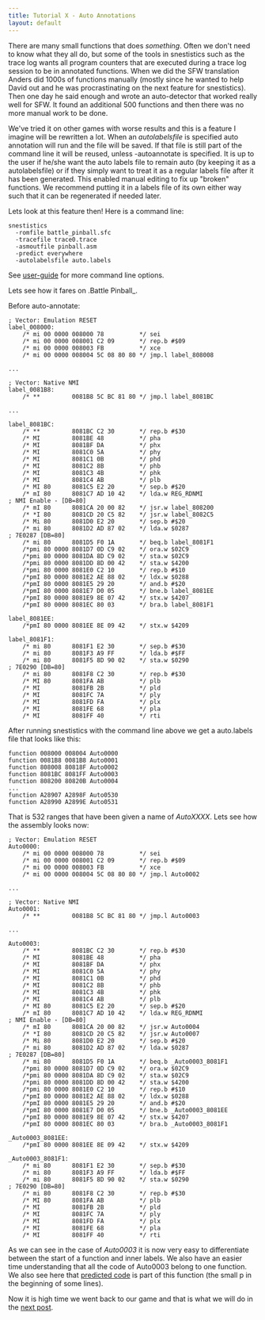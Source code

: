 ```yaml
---
title: Tutorial X - Auto Annotations
layout: default
---
```

There are many small functions that does _something_. Often we don't need to know what they all do, but some of the tools in snestistics such as the trace log wants all program counters that are executed during a trace log session to be in annotated functions. When we did the SFW translation Anders did 1000s of functions manually (mostly since he wanted to help David out and he was procrastinating on the next feature for snestistics). Then one day he said enough and wrote an auto-detector that worked really well for SFW. It found an additional 500 functions and then there was no more manual work to be done.

We've tried it on other games with worse results and this is a feature I imagine will be rewritten a lot. When an *autolabelsfile* is specified auto annotation will run and the file will be saved. If that file is still part of the command line it will be reused, unless -autoannotate is specified. It is up to the user if he/she want the auto labels file to remain auto (by keeping it as a autolabelsfile) or if they simply want to treat it as a regular labels file after it has been generated. This enabled manual editing to fix up "broken" functions. We recommend putting it in a labels file of its own either way such that it can be regenerated if needed later.

Lets look at this feature then! Here is a command line:
~~~~~~~~~~~~~~~~
snestistics
  -romfile battle_pinball.sfc
  -tracefile trace0.trace
  -asmoutfile pinball.asm
  -predict everywhere
  -autolabelsfile auto.labels
~~~~~~~~~~~~~~~~~~~~~~~
See [user-guide](user-guide) for more command line options.

Lets see how it fares on .Battle Pinball_.

Before auto-annotate:
~~~~~~~~~~~~~~~~~~~~~~~
; Vector: Emulation RESET
label_008000:
    /* mi 00 0000 008000 78          */ sei
    /* mi 00 0000 008001 C2 09       */ rep.b #$09
    /* mi 00 0000 008003 FB          */ xce
    /* mi 00 0000 008004 5C 08 80 80 */ jmp.l label_808008

...

; Vector: Native NMI
label_0081B8:
    /* **         0081B8 5C BC 81 80 */ jmp.l label_8081BC

...

label_8081BC:
    /* **         8081BC C2 30       */ rep.b #$30
    /* MI         8081BE 48          */ pha
    /* MI         8081BF DA          */ phx
    /* MI         8081C0 5A          */ phy
    /* MI         8081C1 0B          */ phd
    /* MI         8081C2 8B          */ phb
    /* MI         8081C3 4B          */ phk
    /* MI         8081C4 AB          */ plb
    /* MI 80      8081C5 E2 20       */ sep.b #$20
    /* mI 80      8081C7 AD 10 42    */ lda.w REG_RDNMI                 ; NMI Enable - [DB=80]
    /* mI 80      8081CA 20 00 82    */ jsr.w label_808200
    /* *I 80      8081CD 20 C5 82    */ jsr.w label_8082C5
    /* Mi 80      8081D0 E2 20       */ sep.b #$20
    /* mi 80      8081D2 AD 87 02    */ lda.w $0287                     ; 7E0287 [DB=80]
    /* mi 80      8081D5 F0 1A       */ beq.b label_8081F1
    /*pmi 80 0000 8081D7 0D C9 02    */ ora.w $02C9
    /*pmi 80 0000 8081DA 8D C9 02    */ sta.w $02C9
    /*pmi 80 0000 8081DD 8D 00 42    */ sta.w $4200
    /*pmi 80 0000 8081E0 C2 10       */ rep.b #$10
    /*pmI 80 0000 8081E2 AE 88 02    */ ldx.w $0288
    /*pmI 80 0000 8081E5 29 20       */ and.b #$20
    /*pmI 80 0000 8081E7 D0 05       */ bne.b label_8081EE
    /*pmI 80 0000 8081E9 8E 07 42    */ stx.w $4207
    /*pmI 80 0000 8081EC 80 03       */ bra.b label_8081F1

label_8081EE:
    /*pmI 80 0000 8081EE 8E 09 42    */ stx.w $4209

label_8081F1:
    /* mi 80      8081F1 E2 30       */ sep.b #$30
    /* mi 80      8081F3 A9 FF       */ lda.b #$FF
    /* mi 80      8081F5 8D 90 02    */ sta.w $0290                     ; 7E0290 [DB=80]
    /* mi 80      8081F8 C2 30       */ rep.b #$30
    /* MI 80      8081FA AB          */ plb
    /* MI         8081FB 2B          */ pld
    /* MI         8081FC 7A          */ ply
    /* MI         8081FD FA          */ plx
    /* MI         8081FE 68          */ pla
    /* MI         8081FF 40          */ rti
~~~~~~~~~~~~~~~~~~~~~~~

After running snestistics with the command line above we get a auto.labels file that looks like this:
~~~~~~~~~~~~~~~~~~~~~~~
function 008000 008004 Auto0000
function 0081B8 0081B8 Auto0001
function 808008 80818F Auto0002
function 8081BC 8081FF Auto0003
function 808200 80820B Auto0004
...
function A28907 A2898F Auto0530
function A28990 A2899E Auto0531
~~~~~~~~~~~~~~~~~~~~~~~
That is 532 ranges that have been given a name of *AutoXXXX*. Lets see how the assembly looks now:
~~~~~~~~~~~~~~~~~~~~~~~
; Vector: Emulation RESET
Auto0000:
    /* mi 00 0000 008000 78          */ sei
    /* mi 00 0000 008001 C2 09       */ rep.b #$09
    /* mi 00 0000 008003 FB          */ xce
    /* mi 00 0000 008004 5C 08 80 80 */ jmp.l Auto0002

...

; Vector: Native NMI
Auto0001:
    /* **         0081B8 5C BC 81 80 */ jmp.l Auto0003

...

Auto0003:
    /* **         8081BC C2 30       */ rep.b #$30
    /* MI         8081BE 48          */ pha
    /* MI         8081BF DA          */ phx
    /* MI         8081C0 5A          */ phy
    /* MI         8081C1 0B          */ phd
    /* MI         8081C2 8B          */ phb
    /* MI         8081C3 4B          */ phk
    /* MI         8081C4 AB          */ plb
    /* MI 80      8081C5 E2 20       */ sep.b #$20
    /* mI 80      8081C7 AD 10 42    */ lda.w REG_RDNMI                 ; NMI Enable - [DB=80]
    /* mI 80      8081CA 20 00 82    */ jsr.w Auto0004
    /* *I 80      8081CD 20 C5 82    */ jsr.w Auto0007
    /* Mi 80      8081D0 E2 20       */ sep.b #$20
    /* mi 80      8081D2 AD 87 02    */ lda.w $0287                     ; 7E0287 [DB=80]
    /* mi 80      8081D5 F0 1A       */ beq.b _Auto0003_8081F1
    /*pmi 80 0000 8081D7 0D C9 02    */ ora.w $02C9
    /*pmi 80 0000 8081DA 8D C9 02    */ sta.w $02C9
    /*pmi 80 0000 8081DD 8D 00 42    */ sta.w $4200
    /*pmi 80 0000 8081E0 C2 10       */ rep.b #$10
    /*pmI 80 0000 8081E2 AE 88 02    */ ldx.w $0288
    /*pmI 80 0000 8081E5 29 20       */ and.b #$20
    /*pmI 80 0000 8081E7 D0 05       */ bne.b _Auto0003_8081EE
    /*pmI 80 0000 8081E9 8E 07 42    */ stx.w $4207
    /*pmI 80 0000 8081EC 80 03       */ bra.b _Auto0003_8081F1

_Auto0003_8081EE:
    /*pmI 80 0000 8081EE 8E 09 42    */ stx.w $4209

_Auto0003_8081F1:
    /* mi 80      8081F1 E2 30       */ sep.b #$30
    /* mi 80      8081F3 A9 FF       */ lda.b #$FF
    /* mi 80      8081F5 8D 90 02    */ sta.w $0290                     ; 7E0290 [DB=80]
    /* mi 80      8081F8 C2 30       */ rep.b #$30
    /* MI 80      8081FA AB          */ plb
    /* MI         8081FB 2B          */ pld
    /* MI         8081FC 7A          */ ply
    /* MI         8081FD FA          */ plx
    /* MI         8081FE 68          */ pla
    /* MI         8081FF 40          */ rti
~~~~~~~~~~~~~~~~~~~~~~~
As we can see in the case of *Auto0003* it is now very easy to differentiate between the start of a function and inner labels. We also have an easier time understanding that all the code of Auto0003 belong to one function. We also see here that [predicted code](tutorial-predict) is part of this function (the small p in the beginning of some lines).

Now it is high time we went back to our game and that is what we will do in the [next post](tutorial-re1).
